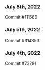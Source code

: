 ### July 8th, 2022

Commit #111580

### July 5th, 2022

Commit #314353


### July 4th, 2022

Commit #72281
